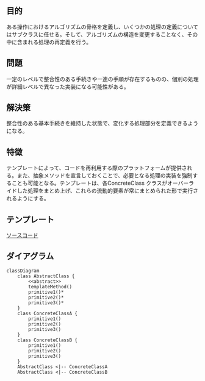 ## 目的
ある操作におけるアルゴリズムの骨格を定義し、いくつかの処理の定義についてはサブクラスに任せる。そして、アルゴリズムの構造を変更することなく、その中に含まれる処理の再定義を行う。

## 問題
一定のレベルで整合性のある手続きや一連の手順が存在するものの、個別の処理が詳細レベルで異なった実装になる可能性がある。

## 解決策
整合性のある基本手続きを維持した状態で、変化する処理部分を定義できるようになる。

## 特徴
テンプレートによって、コードを再利用する際のプラットフォームが提供される。また、抽象メソッドを宣言しておくことで、必要となる処理の実装を強制することも可能となる。テンプレートは、各ConcreteClass クラスがオーバーライドした処理をまとめ上げ、これらの流動的要素が常にまとめられた形で実行されるようにする。

## テンプレート
[ソースコード](https://github.com/hirotoshimizu/design-patterns/blob/main/TemplateMethod/template_method.py)

## ダイアグラム
```mermaid
classDiagram
    class AbstractClass {
        <<abstract>>
        templateMethod()
        primitive1()*
        primitive2()*
        primitive3()*
    }
    class ConcreteClassA {
        primitive1()
        primitive2()
        primitive3()
    }
    class ConcreteClassB {
        primitive1()
        primitive2()
        primitive3()
    }
    AbstractClass <|-- ConcreteClassA
    AbstractClass <|-- ConcreteClassB
```
